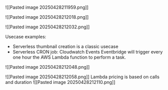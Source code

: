 ![[Pasted image 20250428211959.png]]

![[Pasted image 20250428212018.png]]

![[Pasted image 20250428212032.png]]

Usecase examples:
- Serverless thumbnail creation is a classic usecase
- Serverless CRON job: Cloudwatch Events Eventbridge will trigger every one hour the AWS Lambda function to perform a task.


![[Pasted image 20250428212048.png]]

![[Pasted image 20250428212058.png]]
Lambda pricing is based on calls and duration
![[Pasted image 20250428212110.png]]
